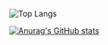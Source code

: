  

![Top Langs](https://github-readme-stats.vercel.app/api/top-langs/?username=jeeyoun-kang&layout=compact&theme=outrun)

[![Anurag's GitHub stats](https://github-readme-stats.vercel.app/api?username=jeeyoun-kang)](https://github.com/jeeyoun-kang/github-readme-stats)
